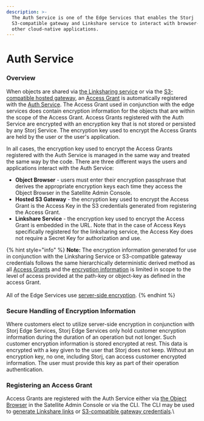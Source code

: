 ```yaml
---
description: >-
  The Auth Service is one of the Edge Services that enables the Storj
  S3-compatible gateway and Linkshare service to interact with browser-based or
  other cloud-native applications.
---
```


# Auth Service

### **Overview**

When objects are shared via [the Linksharing service](../../api-reference/linksharing-service.md) or via the [S3-compatible hosted gateway](../../api-reference/s3-compatible-gateway/), an [Access Grant](../../getting-started/satellite-developer-account/access-grants.md) is automatically registered with the [Auth Service](auth-service.md). The Access Grant used in conjunction with the edge services does contain encryption information for the objects that are within the scope of the Access Grant. Access Grants registered with the Auth Service are encrypted with an encryption key that is not stored or persisted by any Storj Service. The encryption key used to encrypt the Access Grants are held by the user or the user's application.

In all cases, the encryption key used to encrypt the Access Grants registered with the Auth Service is managed in the same way and treated the same way by the code. There are three different ways the users and applications interact with the Auth Service:

* **Object Browser** - users must enter their encryption passphrase that derives the appropriate encryption keys each time they access the Object Browser in the Satellite Admin Console.
* **Hosted S3 Gateway** - the encryption key used to encrypt the Access Grant is the Access Key in the S3 credentials generated from registering the Access Grant.
* **Linkshare Service** - the encryption key used to encrypt the Access Grant is embedded in the URL. Note that in the case of Access Keys specifically registered for the linksharing service, the Access Key does not require a Secret Key for authorization and use.

{% hint style="info" %}
**Note:** The encryption information generated for use in conjunction with the Linksharing Service or S3-compatible gateway credentials follows the same hierarchically deterministic derived method as all [Access Grants](../../getting-started/satellite-developer-account/access-grants.md) and the [encryption information](../access/encryption-and-keys/) is limited in scope to the level of access provided at the path-key or object-key as defined in the access Grant.\
\
All of the Edge Services use [server-side encryption](../encryption-key/design-decision-server-side-encryption.md).&#x20;
{% endhint %}

### **Secure Handling of Encryption Information**

Where customers elect to utilize server-side encryption in conjunction with Storj Edge Services, Storj Edge Services only hold customer encryption information during the duration of an operation but not longer. Such customer encryption information is stored encrypted at rest. This data is encrypted with a key given to the user that Storj does not keep. Without an encryption key, no one, including Storj, can access customer encrypted information. The user must provide this key as part of their operation authentication.

### **Registering an Access Grant**

Access Grants are registered with the Auth Service either via [the Object Browser](../../getting-started/quickstart-objectbrowser.md) in the Satellite Admin Console or via the CLI. The CLI may be used to [generate Linkshare links](../../api-reference/uplink-cli/share-command.md#link-sharing) or [S3-compatible gateway credentials](../../api-reference/uplink-cli/share-command.md#register-with-gateway-mt).\
